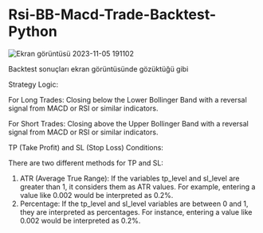 # Rsi-BB-Macd-Trade-Backtest-Python

![Ekran görüntüsü 2023-11-05 191102](https://github.com/miracbal53/Rsi-BB-Macd-Trade-Backtest-Python/assets/108282437/a216f3f2-dd78-4602-9579-d3195d1a42d0)

Backtest sonuçları ekran görüntüsünde gözüktüğü gibi 

Strategy Logic:

For Long Trades: Closing below the Lower Bollinger Band with a reversal signal from MACD or RSI or similar indicators.

For Short Trades: Closing above the Upper Bollinger Band with a reversal signal from MACD or RSI or similar indicators.

TP (Take Profit) and SL (Stop Loss) Conditions:

There are two different methods for TP and SL:

1. ATR (Average True Range): If the variables tp_level and sl_level are greater than 1, it considers them as ATR values. For example, entering a value like 0.002 would be interpreted as 0.2%.
2. Percentage: If the tp_level and sl_level variables are between 0 and 1, they are interpreted as percentages. For instance, entering a value like 0.002 would be interpreted as 0.2%.
